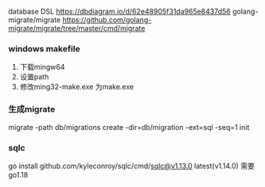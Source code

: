 database DSL <https://dbdiagram.io/d/62e48905f31da965e8437d56>
golang-migrate/migrate <https://github.com/golang-migrate/migrate/tree/master/cmd/migrate>
### windows makefile
1. 下载mingw64
2. 设置path
3. 修改ming32-make.exe 为make.exe
### 生成migrate
migrate -path db/migrations create -dir=db/migration -ext=sql -seq=1 init

### sqlc
go install github.com/kyleconroy/sqlc/cmd/sqlc@v1.13.0
latest(v1.14.0) 需要go1.18